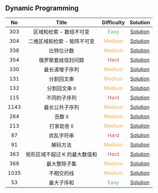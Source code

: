 ## Dynamic Programming

|  No   |             Title             |            Difficulty             |                            Solution                             |
| :---: | :---------------------------: | :-------------------------------: | :-------------------------------------------------------------: |
|  303  |    区域和检索 - 数组不可变    |  <font color=#5CB85C>Easy</font>  |       [Solution](range_sum_query_immutable/NumArray.java)       |
|  304  |  二维区域和检索 - 矩阵不可变  | <font color=#F0AD4E>Medium</font> |     [Solution](range_sum_query_2D_immutable/NumMatrix.java)     |
|  338  |          比特位计数           | <font color=#F0AD4E>Medium</font> |             [Solution](counting_bits/Solution.java)             |
|  354  |      俄罗斯套娃信封问题       |  <font color=#D9534F>Hard</font>  |        [Solution](russian_doll_envelopes/Solution.java)         |
|  330  |        最长递增子序列         | <font color=#F0AD4E>Medium</font> |    [Solution](longest_increasing_subsequence/Solution.java)     |
|  131  |          分割回文串           | <font color=#F0AD4E>Medium</font> |        [Solution](palindrome_partitioning/Solution.java)        |
|  132  |         分割回文串 II         | <font color=#F0AD4E>Medium</font> |      [Solution](palindrome_partitioning_II/Solution.java)       |
|  115  |         不同的子序列          |  <font color=#D9534F>Hard</font>  |         [Solution](distinct_subsequences/Solution.java)         |
| 1143  |        最长公共子序列         | <font color=#F0AD4E>Medium</font> |      [Solution](longest_common_subsequence/Solution.java)       |
|  264  |            丑数 II            | <font color=#F0AD4E>Medium</font> |             [Solution](ugly_numbe_II/Solution.java)             |
|  213  |          打家劫舍 II          | <font color=#F0AD4E>Medium</font> |            [Solution](house_robber_II/Solution.java)            |
|  87   |          扰乱字符串           |  <font color=#D9534F>Hard</font>  |            [Solution](scramble_string/Solution.java)            |
|  91   |           解码方法            | <font color=#F0AD4E>Medium</font> |              [Solution](decode_ways/Solution.java)              |
|  363  | 矩形区域不超过 K 的最大数值和 |  <font color=#D9534F>Hard</font>  | [Solution](max_sum_of_rectangle_no_larger_than_k/Solution.java) |
|  368  |         最大整除子集          | <font color=#F0AD4E>Medium</font> |       [Solution](largest_divisible_subset/Solution.java)        |
| 1035  |          不相交的线           | <font color=#F0AD4E>Medium</font> |            [Solution](uncrossed_lines/Solution.java)            |
|  53   |          最大子序和           |  <font color=#5CB85C>Easy</font>  |           [Solution](maximum_subarray/Solution.java)            |
